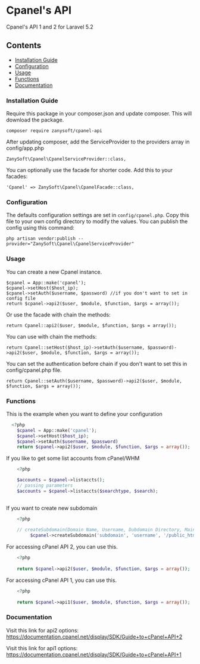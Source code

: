 # Cpanel's API
Cpanel's API 1 and 2 for Laravel 5.2

## Contents
- [Installation Guide](#installation-guide)
- [Configuration](#configuration)
- [Usage](#usage)
- [Functions](#functions)
- [Documentation](#documentation)

### Installation Guide
Require this package in your composer.json and update composer. This will download the package.

    composer require zanysoft/cpanel-api

After updating composer, add the ServiceProvider to the providers array in config/app.php

    ZanySoft\Cpanel\CpanelServiceProvider::class,

You can optionally use the facade for shorter code. Add this to your facades:

    'Cpanel' => ZanySoft\Cpanel\CpanelFacade::class,

### Configuration
The defaults configuration settings are set in `config/cpanel.php`. Copy this file to your own config directory to modify the values. You can publish the config using this command:

    php artisan vendor:publish --provider="ZanySoft\Cpanel\CpanelServiceProvider"
 
### Usage

You can create a new Cpanel instance.

    $cpanel = App::make('cpanel');
    $cpanel->setHost($host_ip);
    $cpanel->setAuth($username, $password) //if you don't want to set in config file
    return $cpanel->api2($user, $module, $function, $args = array());

Or use the facade with chain the methods:

    return Cpanel::api2($user, $module, $function, $args = array());
    
You can use with chain the methods:

    return Cpanel::setHost($host_ip)->setAuth($username, $password)->api2($user, $module, $function, $args = array());

You can set the authentication before chain if you don't want to set this in config/cpanel.php file.

    return Cpanel::setAuth($username, $password)->api2($user, $module, $function, $args = array());

### Functions
This is the example when you want to define your configuration

```php
  <?php
    $cpanel = App::make('cpanel');
    $cpanel->setHost($host_ip);
    $cpanel->setAuth($username, $password)
    return $cpanel->api2($user, $module, $function, $args = array());
```

If you like to get some list accounts from cPanel/WHM
```php
	<?php

	$accounts = $cpanel->listaccts();
	// passing parameters
	$accounts = $cpanel->listaccts($searchtype, $search);
	
```
If you want to create new subdomain
```php
	<?php
	
	// createSubdomain(Domain Name, Username, Dubdomain Directory, Main Domain)
         $cpanel->createSubdomain('subdomain', 'username', '/public_html/subdomain', 'example.com')
```


For accessing cPanel API 2, you can use this.

```php
	<?php
	
	return $cpanel->api2($user, $module, $function, $args = array());
```


For accessing cPanel API 1, you can use this.
```php
	<?php
	
	return $cpanel->api1($user, $module, $function, $args = array());
```

### Documentation

 Visit this link for api2 options: https://documentation.cpanel.net/display/SDK/Guide+to+cPanel+API+2

 Visit this link for api1 options: https://documentation.cpanel.net/display/SDK/Guide+to+cPanel+API+1

